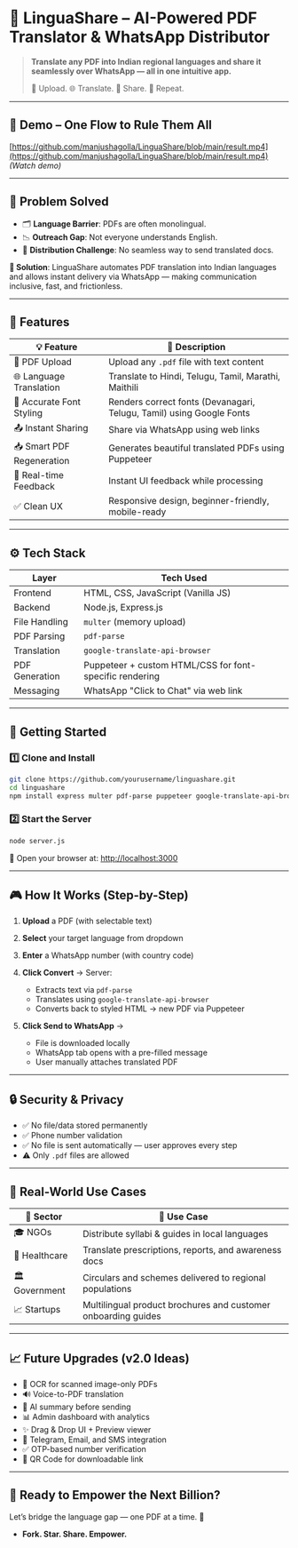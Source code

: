# 📄 LinguaShare – AI-Powered PDF Translator & WhatsApp Distributor

> **Translate any PDF into Indian regional languages and share it seamlessly over WhatsApp — all in one intuitive app.**
>
> 📘 Upload. 🌐 Translate. 📱 Share. 🔁 Repeat.
>
> 

---

## 📸 Demo – One Flow to Rule Them All

[https://github.com/manjushagolla/LinguaShare/blob/main/result.mp4](https://github.com/manjushagolla/LinguaShare/blob/main/result.mp4)
*(Watch demo)*

---

## 🧠 Problem Solved

- 🗂️ **Language Barrier**: PDFs are often monolingual.
- 📉 **Outreach Gap**: Not everyone understands English.
- 📲 **Distribution Challenge**: No seamless way to send translated docs.

**🎯 Solution**: LinguaShare automates PDF translation into Indian languages and allows instant delivery via WhatsApp — making communication inclusive, fast, and frictionless.


---


## 💎 Features

| 💡 Feature                | 🚀 Description                                                       |
| ------------------------- | -------------------------------------------------------------------- |
| 📄 PDF Upload             | Upload any `.pdf` file with text content                             |
| 🌐 Language Translation   | Translate to Hindi, Telugu, Tamil, Marathi, Maithili                 |
| 🕋️ Accurate Font Styling | Renders correct fonts (Devanagari, Telugu, Tamil) using Google Fonts |
| 📤 Instant Sharing        | Share via WhatsApp using web links                                   |
| 📥 Smart PDF Regeneration | Generates beautiful translated PDFs using Puppeteer                  |
| 💬 Real-time Feedback     | Instant UI feedback while processing                                 |
| ✅ Clean UX                | Responsive design, beginner-friendly, mobile-ready                   |


---


## ⚙️ Tech Stack

| Layer          | Tech Used                                               |
| -------------- | ------------------------------------------------------- |
| Frontend       | HTML, CSS, JavaScript (Vanilla JS)                      |
| Backend        | Node.js, Express.js                                     |
| File Handling  | `multer` (memory upload)                                |
| PDF Parsing    | `pdf-parse`                                             |
| Translation    | `google-translate-api-browser`                          |
| PDF Generation | Puppeteer + custom HTML/CSS for font-specific rendering |
| Messaging      | WhatsApp "Click to Chat" via web link                   |

---


## 🚀 Getting Started

### 1️⃣ Clone and Install

```bash
git clone https://github.com/yourusername/linguashare.git
cd linguashare
npm install express multer pdf-parse puppeteer google-translate-api-browser
```

### 2️⃣ Start the Server

```bash
node server.js
```

🔗 Open your browser at: [http://localhost:3000](http://localhost:3000)

---

## 🎮 How It Works (Step-by-Step)

1. **Upload** a PDF (with selectable text)
2. **Select** your target language from dropdown
3. **Enter** a WhatsApp number (with country code)
4. **Click Convert** → Server:

   * Extracts text via `pdf-parse`
   * Translates using `google-translate-api-browser`
   * Converts back to styled HTML → new PDF via Puppeteer
5. **Click Send to WhatsApp** →

   * File is downloaded locally
   * WhatsApp tab opens with a pre-filled message
   * User manually attaches translated PDF

---

## 🔒 Security & Privacy

* ✅ No file/data stored permanently
* ✅ Phone number validation
* ✅ No file is sent automatically — user approves every step
* ⚠️ Only `.pdf` files are allowed

---

## 💼 Real-World Use Cases

| 🏢 Sector     | 📌 Use Case                                                   |
| ------------- | ------------------------------------------------------------- |
| 🎓 NGOs       | Distribute syllabi & guides in local languages                |
| 🏥 Healthcare | Translate prescriptions, reports, and awareness docs          |
| 🏛 Government | Circulars and schemes delivered to regional populations       |
| 📈 Startups   | Multilingual product brochures and customer onboarding guides |

---

## 📈 Future Upgrades (v2.0 Ideas)

* 🔁 OCR for scanned image-only PDFs
* 🔊 Voice-to-PDF translation
* 🧠 AI summary before sending
* 📊 Admin dashboard with analytics
* ✨ Drag & Drop UI + Preview viewer
* 💬 Telegram, Email, and SMS integration
* ✅ OTP-based number verification
* 🔗 QR Code for downloadable link

---


## 🦄 Ready to Empower the Next Billion?

Let’s bridge the language gap — one PDF at a time. 💫
- **Fork. Star. Share. Empower.**
